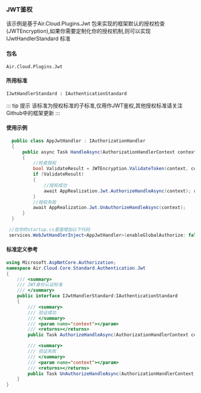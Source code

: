 ### JWT鉴权

该示例是基于Air.Cloud.Plugins.Jwt 包来实现的框架默认的授权检查(JWTEncryption),如果你需要定制化你的授权机制,则可以实现IJwtHandlerStandard 标准

#### 包名

    Air.Cloud.Plugins.Jwt

#### 所用标准

    IJwtHandlerStandard : IAuthenticationStandard

::: tip 提示
该标准为授权标准的子标准,仅用作JWT鉴权,其他授权标准请关注Github中的框架更新
:::   

#### 使用示例

``` csharp
  public class AppJwtHandler : IAuthorizationHandler
  {
      public async Task HandleAsync(AuthorizationHandlerContext context)
      {
          //检查授权
          bool ValidateResult = JWTEncryption.ValidateToken(context, context.GetCurrentHttpContext(),expiredTime:720);
          if (ValidateResult)
          {
              //授权成功
              await AppRealization.Jwt.AuthorizeHandleAsync(context); return;
          }
          //授权失败
          await AppRealization.Jwt.UnAuthorizeHandleAsync(context);
      }
  }

```
``` csharp
 //在你的startup.cs里面增加以下代码
 services.WebJwtHandlerInject<AppJwtHandler>(enableGlobalAuthorize: false);
```

#### 标准定义参考

``` csharp
using Microsoft.AspNetCore.Authorization;
namespace Air.Cloud.Core.Standard.Authentication.Jwt
{
    /// <summary>
    /// JWT身份认证标准
    /// </summary>
    public interface IJwtHandlerStandard:IAuthenticationStandard
    {
        /// <summary>
        /// 验证成功
        /// </summary>
        /// <param name="context"></param>
        /// <returns></returns>
        public Task AuthorizeHandleAsync(AuthorizationHandlerContext context);

        /// <summary>
        /// 验证失败
        /// </summary>
        /// <param name="context"></param>
        /// <returns></returns>
        public Task UnAuthorizeHandleAsync(AuthorizationHandlerContext context);
    }
}

```

